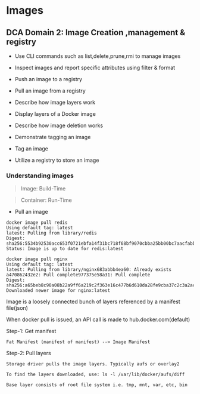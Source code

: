 # Images
## DCA Domain 2: Image Creation ,management & registry

* Use CLI commands such as list,delete,prune,rmi to manage images

* Inspect images and report specific attributes using filter & format

* Push an image to a registry

* Pull an image from a registry

* Describe how image layers work

* Display layers of a Docker image

* Describe how image deletion works

* Demonstrate tagging an image

* Tag an image

* Utilize a registry to store an image

### Understanding images

>   Image: Build-Time

>   Container: Run-Time

* Pull an image

```
docker image pull redis
Using default tag: latest
latest: Pulling from library/redis
Digest: sha256:5534b92530acc653f0721ebfa14f31bc718f68bf9070cbba25bb00bc7aacfabb
Status: Image is up to date for redis:latest
```

```
docker image pull nginx
Using default tag: latest
latest: Pulling from library/nginx683abbb4ea60: Already exists
a470862432e2: Pull complete977375e58a31: Pull complete
Digest: sha256:a65beb8c90a08b22a9ff6a219c2f363e16c477b6d610da28fe9cba37c2c3a2acStatus: Downloaded newer image for nginx:latest
```

Image is a loosely connected bunch of layers referenced by a manifest file(json) 

When docker pull is issued, an API call is made to hub.docker.com(default)

Step-1: Get manifest

```
Fat Manifest (manifest of manifest) --> Image Manifest
```

Step-2: Pull layers

``` 
Storage driver pulls the image layers. Typically aufs or overlay2

To find the layers downloaded, use: ls -l /var/lib/docker/aufs/diff

Base layer consists of root file system i.e. tmp, mnt, var, etc, bin
```
